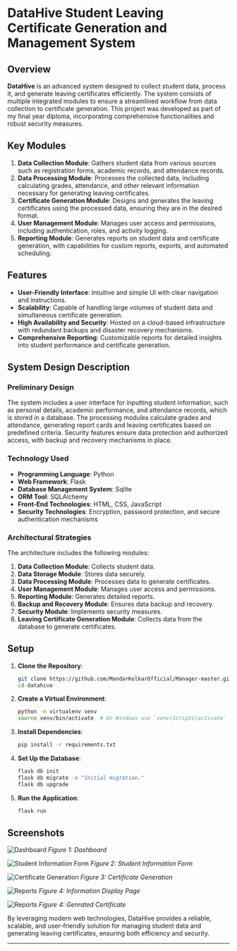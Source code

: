 # DataHive Student Leaving Certificate Generation and Management System

## Overview

**DataHive** is an advanced system designed to collect student data, process it, and generate leaving certificates efficiently. The system consists of multiple integrated modules to ensure a streamlined workflow from data collection to certificate generation. This project was developed as part of my final year diploma, incorporating comprehensive functionalities and robust security measures.

## Key Modules

1. **Data Collection Module**: Gathers student data from various sources such as registration forms, academic records, and attendance records.
2. **Data Processing Module**: Processes the collected data, including calculating grades, attendance, and other relevant information necessary for generating leaving certificates.
3. **Certificate Generation Module**: Designs and generates the leaving certificates using the processed data, ensuring they are in the desired format.
4. **User Management Module**: Manages user access and permissions, including authentication, roles, and activity logging.
5. **Reporting Module**: Generates reports on student data and certificate generation, with capabilities for custom reports, exports, and automated scheduling.

## Features

- **User-Friendly Interface**: Intuitive and simple UI with clear navigation and instructions.
- **Scalability**: Capable of handling large volumes of student data and simultaneous certificate generation.
- **High Availability and Security**: Hosted on a cloud-based infrastructure with redundant backups and disaster recovery mechanisms.
- **Comprehensive Reporting**: Customizable reports for detailed insights into student performance and certificate generation.

## System Design Description

### Preliminary Design

The system includes a user interface for inputting student information, such as personal details, academic performance, and attendance records, which is stored in a database. The processing modules calculate grades and attendance, generating report cards and leaving certificates based on predefined criteria. Security features ensure data protection and authorized access, with backup and recovery mechanisms in place.

### Technology Used

- **Programming Language**: Python
- **Web Framework**: Flask
- **Database Management System**: Sqlite
- **ORM Tool**: SQLAlchemy
- **Front-End Technologies**: HTML, CSS, JavaScript
- **Security Technologies**: Encryption, password protection, and secure authentication mechanisms

### Architectural Strategies

The architecture includes the following modules:

1. **Data Collection Module**: Collects student data.
2. **Data Storage Module**: Stores data securely.
3. **Data Processing Module**: Processes data to generate certificates.
4. **User Management Module**: Manages user access and permissions.
5. **Reporting Module**: Generates detailed reports.
6. **Backup and Recovery Module**: Ensures data backup and recovery.
7. **Security Module**: Implements security measures.
8. **Leaving Certificate Generation Module**: Collects data from the database to generate certificates.

## Setup

1. **Clone the Repository**:

   ```bash
   git clone https://github.com/MandarKelkarOfficial/Manager-master.git
   cd datahive
   ```

2. **Create a Virtual Environment**:

   ```bash
   python -m virtualenv venv
   source venv/bin/activate  # On Windows use `venv\Scripts\activate`
   ```

3. **Install Dependencies**:

   ```bash
   pip install -r requirements.txt
   ```

4. **Set Up the Database**:

   ```bash
   flask db init
   flask db migrate -m "Initial migration."
   flask db upgrade
   ```

5. **Run the Application**:
   ```bash
   flask run
   ```

## Screenshots

![Dashboard](/static/img/dashboard.png)
_Figure 1: Dashboard_

![Student Information Form](/static/img/stdEntry.png)
_Figure 2: Student Information Form_

![Certificate Generation](/static/img/stdLeaving.png)
_Figure 3: Certificate Generation_

![Reports](/static/img/std_display.png)
_Figure 4: Information Display Page_

![Reports](/static/img/demo.png)
_Figure 4: Genrated Certificate_

By leveraging modern web technologies, DataHive provides a reliable, scalable, and user-friendly solution for managing student data and generating leaving certificates, ensuring both efficiency and security.

---
